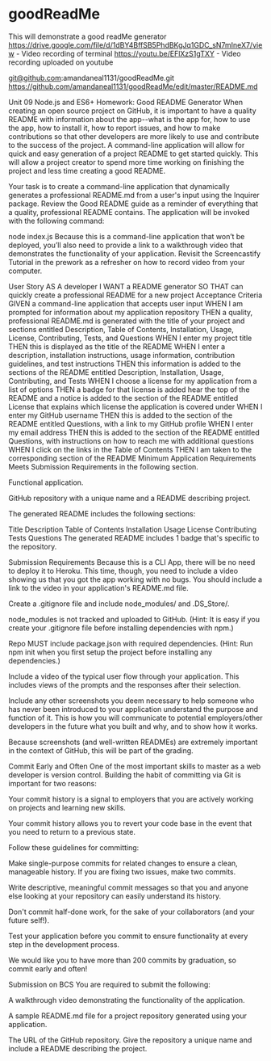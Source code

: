 # goodReadMe
This will demonstrate a good readMe generator
https://drive.google.com/file/d/1dBY4BffSB5PhdBKgJq1GDC_sN7mIneX7/view - Video recording of terminal
https://youtu.be/EFlXzS1gTXY - Video recording uploaded on youtube


git@github.com:amandaneal1131/goodReadMe.git
https://github.com/amandaneal1131/goodReadMe/edit/master/README.md

Unit 09 Node.js and ES6+ Homework: Good README Generator
When creating an open source project on GitHub, it is important to have a quality README with information about the app--what is the app for, how to use the app, how to install it, how to report issues, and how to make contributions so that other developers are more likely to use and contribute to the success of the project. A command-line application will allow for quick and easy generation of a project README to get started quickly. This will allow a project creator to spend more time working on finishing the project and less time creating a good README.

Your task is to create a command-line application that dynamically generates a professional README.md from a user's input using the Inquirer package. Review the Good README guide as a reminder of everything that a quality, professional README contains. The application will be invoked with the following command:

node index.js
Because this is a command-line application that won’t be deployed, you’ll also need to provide a link to a walkthrough video that demonstrates the functionality of your application. Revisit the Screencastify Tutorial in the prework as a refresher on how to record video from your computer.

User Story
AS A developer
I WANT a README generator
SO THAT can quickly create a professional README for a new project
Acceptance Criteria
GIVEN a command-line application that accepts user input
WHEN I am prompted for information about my application repository
THEN a quality, professional README.md is generated with the title of your project and sections entitled Description, Table of Contents, Installation, Usage, License, Contributing, Tests, and Questions
WHEN I enter my project title
THEN this is displayed as the title of the README
WHEN I enter a description, installation instructions, usage information, contribution guidelines, and test instructions
THEN this information is added to the sections of the README entitled Description, Installation, Usage, Contributing, and Tests
WHEN I choose a license for my application from a list of options
THEN a badge for that license is added hear the top of the README and a notice is added to the section of the README entitled License that explains which license the application is covered under
WHEN I enter my GitHub username
THEN this is added to the section of the README entitled Questions, with a link to my GitHub profile
WHEN I enter my email address
THEN this is added to the section of the README entitled Questions, with instructions on how to reach me with additional questions
WHEN I click on the links in the Table of Contents
THEN I am taken to the corresponding section of the README
Minimum Application Requirements
Meets Submission Requirements in the following section.

Functional application.

GitHub repository with a unique name and a README describing project.

The generated README includes the following sections:

Title
Description
Table of Contents
Installation
Usage
License
Contributing
Tests
Questions
The generated README includes 1 badge that's specific to the repository.

Submission Requirements
Because this is a CLI App, there will be no need to deploy it to Heroku. This time, though, you need to include a video showing us that you got the app working with no bugs. You should include a link to the video in your application's README.md file.

Create a .gitignore file and include node_modules/ and .DS_Store/.

node_modules is not tracked and uploaded to GitHub. (Hint: It is easy if you create your .gitignore file before installing dependencies with npm.)

Repo MUST include package.json with required dependencies. (Hint: Run npm init when you first setup the project before installing any dependencies.)

Include a video of the typical user flow through your application. This includes views of the prompts and the responses after their selection.

Include any other screenshots you deem necessary to help someone who has never been introduced to your application understand the purpose and function of it. This is how you will communicate to potential employers/other developers in the future what you built and why, and to show how it works.

Because screenshots (and well-written READMEs) are extremely important in the context of GitHub, this will be part of the grading.

Commit Early and Often
One of the most important skills to master as a web developer is version control. Building the habit of committing via Git is important for two reasons:

Your commit history is a signal to employers that you are actively working on projects and learning new skills.

Your commit history allows you to revert your code base in the event that you need to return to a previous state.

Follow these guidelines for committing:

Make single-purpose commits for related changes to ensure a clean, manageable history. If you are fixing two issues, make two commits.

Write descriptive, meaningful commit messages so that you and anyone else looking at your repository can easily understand its history.

Don't commit half-done work, for the sake of your collaborators (and your future self!).

Test your application before you commit to ensure functionality at every step in the development process.

We would like you to have more than 200 commits by graduation, so commit early and often!

Submission on BCS
You are required to submit the following:

A walkthrough video demonstrating the functionality of the application.

A sample README.md file for a project repository generated using your application.

The URL of the GitHub repository. Give the repository a unique name and include a README describing the project.
